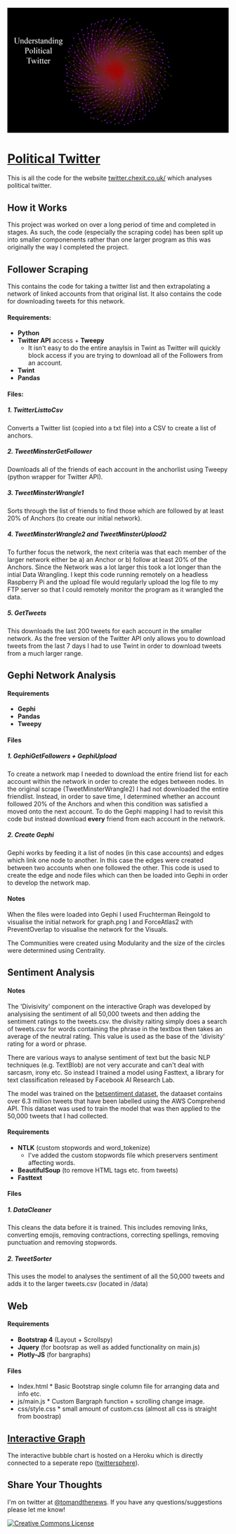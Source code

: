 ![Logo](https://github.com/tomsaunders98/TwitterChexit/raw/master/web/img/graph.png)
# [Political Twitter](http://twitter.chexit.co.uk/ "Twitter Analysed")
This is all the code for the website [twitter.chexit.co.uk/](http://twitter.chexit.co.uk/) which analyses political twitter.

How it Works
------

This project was worked on over a long period of time and completed in stages. As such, the code (especially the scraping code) has been split up into smaller componenents rather than one larger program as this was originally the way I completed the project. 

Follower Scraping
------
This contains the code for taking a twitter list and then extrapolating a network of linked accounts from that original list. It also contains the code for downloading tweets for this network.

#### Requirements:
* **Python**
* **Twitter API** access + **Tweepy**
	* It isn't easy to do the entire anaylsis in Twint as Twitter will quickly block access if you are trying to download all of the Followers from an account. 
* **Twint**
* **Pandas**

#### Files:
##### 1. TwitterListtoCsv
Converts a Twitter list (copied into a txt file) into a CSV to create a list of anchors. 

##### 2. TweetMinsterGetFollower
Downloads all of the friends of each account in the anchorlist using Tweepy (python wrapper for Twitter API).

##### 3. TweetMinsterWrangle1
Sorts through the list of friends to find those which are followed by at least 20% of Anchors (to create our initial network).

##### 4. TweetMinsterWrangle2 and TweetMinsterUplaod2
To further focus the network, the next criteria was that each member of the larger network either be a) an Anchor or b) follow at least 20% of the Anchors. Since the Network was a lot larger this took a lot longer than the intial Data Wrangling. I kept this code running remotely on a headless Raspberry Pi and the upload file would regularly upload the log file to my FTP server so that I could remotely monitor the program as it wrangled the data.

##### 5. GetTweets
This downloads the last 200 tweets for each account in the smaller network. As the free version of the Twitter API only allows you to download tweets from the last 7 days I had to use Twint in order to download tweets from a much larger range.


Gephi Network Analysis
------

#### Requirements
* **Gephi**
* **Pandas**
* **Tweepy**

#### Files

##### 1. GephiGetFollowers + GephiUpload
To create a network map I needed to download the entire friend list for each account within the network in order to create the edges between nodes. In the original scrape (TweetMinsterWrangle2) I had not downloaded the entire friendlist. Instead, in order to save time, I determined whether an account followed 20% of the Anchors and when this condition was satisfied a moved onto the next account. To do the Gephi mapping I had to revisit this code but instead download **every** friend from each account in the network. 

##### 2. Create Gephi
Gephi works by feeding it a list of nodes (in this case accounts) and edges which link one node to another. In this case the edges were created between two accounts when one followed the other. This code is used to create the edge and node files which can then be loaded into Gephi in order to develop the network map. 

#### Notes
When the files were loaded into Gephi I used Fruchterman Reingold to visualise the initial network for graph.png I and ForceAtlas2 with PreventOverlap to visualise the network for the Visuals. 

The Communities were created using Modularity and the size of the circles were determined using Centrality. 


Sentiment Analysis
------

#### Notes
The 'Divisivity' component on the interactive Graph was developed by analysising the sentiment of all 50,000 tweets and then adding the sentiment ratings to the tweets.csv. the divisity raiting simply does a search of tweets.csv for words containing the phrase in the textbox then takes an average of the neutral rating. This value is used as the base of the 'divisity' rating for a word or phrase.

There are various ways to analyse sentiment of text but the basic NLP techniques (e.g. TextBlob) are not very accurate and can't deal with sarcasm, irony etc. So instead I trained a model using Fasttext, a library for text classification released by Facebook AI Research Lab. 

The model was trained on the [betsentiment dataset](https://github.com/charlesmalafosse/open-dataset-for-sentiment-analysis), the dataaset contains over 6.3 million tweets that have been labelled using the AWS Comprehend API. This dataset was used to train the model that was then applied to the 50,000 tweets that I had collected.


#### Requirements
* **NTLK** (custom stopwords and word_tokenize)
	* I've added the custom stopwords file which preservers sentiment affecting words.
* **BeautifulSoup** (to remove HTML tags etc. from tweets)
* **Fasttext**


#### Files

##### 1. DataCleaner
This cleans the data before it is trained. This includes removing links, converting emojis, removing contractions, correcting spellings, removing punctuation and removing stopwords.

##### 2. TweetSorter
This uses the model to analyses the sentiment of all the 50,000 tweets and adds it to the larger tweets.csv (located in /data)


Web
------

#### Requirements
* **Bootstrap 4** (Layout + Scrollspy)
* **Jquery** (for bootsrap as well as added functionality on main.js)
* **Plotly-JS** (for bargraphs)

#### Files
* Index.html
		* Basic Bootstrap single column file for arranging data and info etc.
* js/main.js
		* Custom Bargraph function + scrolling change image.
* css/style.css
		* small amount of custom.css (almost all css is straight from boostrap)


[Interactive Graph](https://github.com/tomsaunders98/twittersphere)
----

The interactive bubble chart is hosted on a Heroku which is directly connected to a seperate repo ([twittersphere](https://github.com/tomsaunders98/twittersphere)).  

## Share Your Thoughts
I'm on twitter at [@tomandthenews](https://twitter.com/tomandthenews). If you have any questions/suggestions please let me know! 


<a rel="license" href="http://creativecommons.org/licenses/by/4.0/"><img alt="Creative Commons License" style="border-width:0" src="https://i.creativecommons.org/l/by/4.0/88x31.png" /></a><br />










